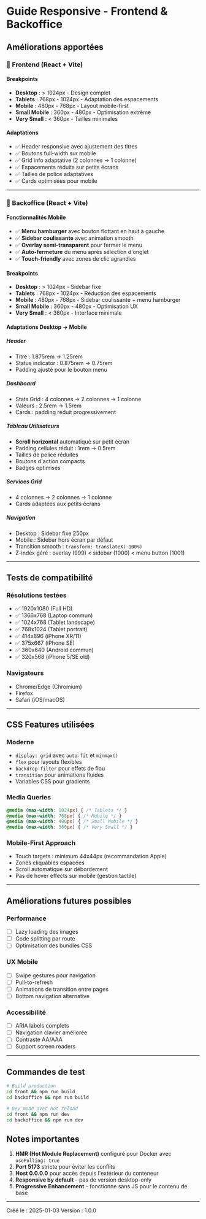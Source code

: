 # Guide Responsive - Frontend & Backoffice

## Améliorations apportées

### 🎨 Frontend (React + Vite)

#### Breakpoints
- **Desktop** : > 1024px - Design complet
- **Tablets** : 768px - 1024px - Adaptation des espacements
- **Mobile** : 480px - 768px - Layout mobile-first
- **Small Mobile** : 360px - 480px - Optimisation extrême
- **Very Small** : < 360px - Tailles minimales

#### Adaptations
- ✅ Header responsive avec ajustement des titres
- ✅ Boutons full-width sur mobile
- ✅ Grid info adaptative (2 colonnes → 1 colonne)
- ✅ Espacements réduits sur petits écrans
- ✅ Tailles de police adaptatives
- ✅ Cards optimisées pour mobile

---

### 🔧 Backoffice (React + Vite)

#### Fonctionnalités Mobile
- ✅ **Menu hamburger** avec bouton flottant en haut à gauche
- ✅ **Sidebar coulissante** avec animation smooth
- ✅ **Overlay semi-transparent** pour fermer le menu
- ✅ **Auto-fermeture** du menu après sélection d'onglet
- ✅ **Touch-friendly** avec zones de clic agrandies

#### Breakpoints
- **Desktop** : > 1024px - Sidebar fixe
- **Tablets** : 768px - 1024px - Réduction des espacements
- **Mobile** : 480px - 768px - Sidebar coulissante + menu hamburger
- **Small Mobile** : 360px - 480px - Optimisation UX
- **Very Small** : < 360px - Interface minimale

#### Adaptations Desktop → Mobile

##### Header
- Titre : 1.875rem → 1.25rem
- Status indicator : 0.875rem → 0.75rem
- Padding ajusté pour le bouton menu

##### Dashboard
- Stats Grid : 4 colonnes → 2 colonnes → 1 colonne
- Valeurs : 2.5rem → 1.5rem
- Cards : padding réduit progressivement

##### Tableau Utilisateurs
- **Scroll horizontal** automatique sur petit écran
- Padding cellules réduit : 1rem → 0.5rem
- Tailles de police réduites
- Boutons d'action compacts
- Badges optimisés

##### Services Grid
- 4 colonnes → 2 colonnes → 1 colonne
- Cards adaptées aux petits écrans

##### Navigation
- Desktop : Sidebar fixe 250px
- Mobile : Sidebar hors écran par défaut
- Transition smooth : `transform: translateX(-100%)`
- Z-index géré : overlay (999) < sidebar (1000) < menu button (1001)

---

## Tests de compatibilité

### Résolutions testées
- ✅ 1920x1080 (Full HD)
- ✅ 1366x768 (Laptop commun)
- ✅ 1024x768 (Tablet landscape)
- ✅ 768x1024 (Tablet portrait)
- ✅ 414x896 (iPhone XR/11)
- ✅ 375x667 (iPhone SE)
- ✅ 360x640 (Android commun)
- ✅ 320x568 (iPhone 5/SE old)

### Navigateurs
- Chrome/Edge (Chromium)
- Firefox
- Safari (iOS/macOS)

---

## CSS Features utilisées

### Moderne
- `display: grid` avec `auto-fit` et `minmax()`
- `flex` pour layouts flexibles
- `backdrop-filter` pour effets de flou
- `transition` pour animations fluides
- Variables CSS pour gradients

### Media Queries
```css
@media (max-width: 1024px) { /* Tablets */ }
@media (max-width: 768px) { /* Mobile */ }
@media (max-width: 480px) { /* Small Mobile */ }
@media (max-width: 360px) { /* Very Small */ }
```

### Mobile-First Approach
- Touch targets : minimum 44x44px (recommandation Apple)
- Zones cliquables espacées
- Scroll automatique sur débordement
- Pas de hover effects sur mobile (gestion tactile)

---

## Améliorations futures possibles

### Performance
- [ ] Lazy loading des images
- [ ] Code splitting par route
- [ ] Optimisation des bundles CSS

### UX Mobile
- [ ] Swipe gestures pour navigation
- [ ] Pull-to-refresh
- [ ] Animations de transition entre pages
- [ ] Bottom navigation alternative

### Accessibilité
- [ ] ARIA labels complets
- [ ] Navigation clavier améliorée
- [ ] Contraste AA/AAA
- [ ] Support screen readers

---

## Commandes de test

```bash
# Build production
cd front && npm run build
cd backoffice && npm run build

# Dev mode avec hot reload
cd front && npm run dev
cd backoffice && npm run dev
```

## Notes importantes

1. **HMR (Hot Module Replacement)** configuré pour Docker avec `usePolling: true`
2. **Port 5173** stricte pour éviter les conflits
3. **Host 0.0.0.0** pour accès depuis l'extérieur du conteneur
4. **Responsive by default** - pas de version desktop-only
5. **Progressive Enhancement** - fonctionne sans JS pour le contenu de base

---

Créé le : 2025-01-03
Version : 1.0.0

